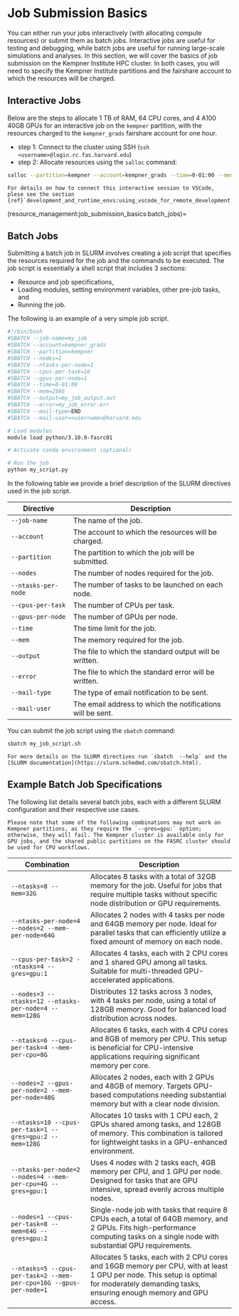 # Job Submission Basics

You can either run your jobs interactively (with allocating compute resources) or submit them as batch jobs. Interactive jobs are useful for testing and debugging, while batch jobs are useful for running large-scale simulations and analyses. In this section, we will cover the basics of job submission on the Kempner Institute HPC cluster. In both cases, you will need to specify the Kempner Institute partitions and the fairshare account to which the resources will be charged.


## Interactive Jobs

Below are the steps to allocate 1 TB of RAM, 64 CPU cores, and 4 A100 40GB GPUs for an interactive job on the `kempner` partition, with the resources charged to the `kempner_grads` fairshare account for one hour.

- step 1: Connect to the cluster using SSH (`ssh <username>@login.rc.fas.harvard.edu`)
- step 2: Allocate resources using the `salloc` command:

```bash
salloc --partition=kempner --account=kempner_grads --time=0-01:00 --mem=1000G --gres=gpu:4 --cpus-per-task=64
```

```{seealso}
For details on how to connect this interactive session to VSCode, plese see the section {ref}`development_and_runtime_envs:using_vscode_for_remote_development:compute_node`.
```

(resource_management:job_submission_basics:batch_jobs)=
## Batch Jobs

Submitting a batch job in SLURM involves creating a job script that specifies the resources required for the job and the commands to be executed. The job script is essentially a shell script that includes 3 sections:

- Resource and job specifications, 
- Loading modules, setting environment variables, other pre-job tasks, and
- Running the job.

The following is an example of a very simple job script.

```bash
#!/bin/bash
#SBATCH --job-name=my_job
#SBATCH --account=kempner_grads
#SBATCH --partition=kempner
#SBATCH --nodes=1
#SBATCH --ntasks-per-node=1
#SBATCH --cpus-per-task=16
#SBATCH --gpus-per-node=1
#SBATCH --time=0-01:00
#SBATCH --mem=256G
#SBATCH --output=my_job_output.out
#SBATCH --error=my_job_error.err
#SBATCH --mail-type=END
#SBATCH --mail-user=<username>@harvard.edu

# Load modules
module load python/3.10.9-fasrc01 

# Activate conda environment (optional)

# Run the job
python my_script.py
```
In the following table we provide a brief description of the SLURM directives used in the job script.

| Directive | Description |
|-----------|-------------|
| `--job-name` | The name of the job. |
| `--account` | The account to which the resources will be charged. |
| `--partition` | The partition to which the job will be submitted. |
| `--nodes` | The number of nodes required for the job. |
| `--ntasks-per-node` | The number of tasks to be launched on each node. |
| `--cpus-per-task` | The number of CPUs per task. |
| `--gpus-per-node` | The number of GPUs per node. |
| `--time` | The time limit for the job. |
| `--mem` | The memory required for the job. |
| `--output` | The file to which the standard output will be written. |
| `--error` | The file to which the standard error will be written. |
| `--mail-type` | The type of email notification to be sent. |
| `--mail-user` | The email address to which the notifications will be sent. |


You can submit the job script using the `sbatch` command:

```bash
sbatch my_job_script.sh
```

```{seealso}
For more details on the SLURM directives run `sbatch  --help` and the [SLURM documentation](https://slurm.schedmd.com/sbatch.html).
```

## Example Batch Job Specifications 

The following list details several batch jobs, each with a different SLURM configuration and their respective use cases.

```{warning}
Please note that some of the following combinations may not work on Kempner partitions, as they require the `--gres=gpu:` option; otherwise, they will fail. The Kempner cluster is available only for GPU jobs, and the shared public partitions on the FASRC cluster should be used for CPU workflows.
```

| Combination | Description |
|-------------|-------------|
| `--ntasks=8 --mem=32G` | Allocates 8 tasks with a total of 32GB memory for the job. Useful for jobs that require multiple tasks without specific node distribution or GPU requirements. |
| `--ntasks-per-node=4 --nodes=2 --mem-per-node=64G` | Allocates 2 nodes with 4 tasks per node and 64GB memory per node. Ideal for parallel tasks that can efficiently utilize a fixed amount of memory on each node. |
| `--cpus-per-task=2 --ntasks=4 --gres=gpu:1` | Allocates 4 tasks, each with 2 CPU cores and 1 shared GPU among all tasks. Suitable for multi-threaded GPU-accelerated applications. |
| `--nodes=3 --ntasks=12 --ntasks-per-node=4 --mem=128G` | Distributes 12 tasks across 3 nodes, with 4 tasks per node, using a total of 128GB memory. Good for balanced load distribution across nodes. |
| `--ntasks=6 --cpus-per-task=4 --mem-per-cpu=8G` | Allocates 6 tasks, each with 4 CPU cores and 8GB of memory per CPU. This setup is beneficial for CPU-intensive applications requiring significant memory per core. |
| `--nodes=2 --gpus-per-node=2 --mem-per-node=48G` | Allocates 2 nodes, each with 2 GPUs and 48GB of memory. Targets GPU-based computations needing substantial memory but with a clear node division. |
| `--ntasks=10 --cpus-per-task=1 --gres=gpu:2 --mem=128G` | Allocates 10 tasks with 1 CPU each, 2 GPUs shared among tasks, and 128GB of memory. This combination is tailored for lightweight tasks in a GPU-enhanced environment. |
| `--ntasks-per-node=2 --nodes=4 --mem-per-cpu=4G --gres=gpu:1` | Uses 4 nodes with 2 tasks each, 4GB memory per CPU, and 1 GPU per node. Designed for tasks that are GPU intensive, spread evenly across multiple nodes. |
| `--nodes=1 --cpus-per-task=8 --mem=64G --gres=gpu:2` | Single-node job with tasks that require 8 CPUs each, a total of 64GB memory, and 2 GPUs. Fits high-performance computing tasks on a single node with substantial GPU requirements. |
| `--ntasks=5 --cpus-per-task=2 --mem-per-cpu=16G --gpus-per-node=1` | Allocates 5 tasks, each with 2 CPU cores and 16GB memory per CPU, with at least 1 GPU per node. This setup is optimal for moderately demanding tasks, ensuring enough memory and GPU access. |












